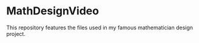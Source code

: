 # MathDesignVideo
This repository features the files used in my famous mathematician design project. 
